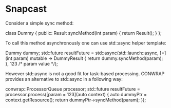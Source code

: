 Snapcast
========


Consider a simple sync method:

class Dummy
{
  public:
    Result syncMethod(int param)
    {
      return Result();
    }
};


To call this method asynchronously one can use std::async helper template:

Dummy dummy;
std::future<DummyResult> resultFuture = std::async(std::launch::async, [=](int param) mutable -> DummyResult
{
  return dummy.syncMethod(param);
}, 123 /* param value */);


However std::async is not a good fit for task-based processing. CONWRAP provides an alternative to std::async in a following way:

conwrap::ProcessorQueue<Dummy> processor;
std::future<DummyResult> resultFuture = processor.process([param = 123](auto context)
{
  auto dummyPtr = context.getResource();
  return dummyPtr->syncMethod(param);
});


